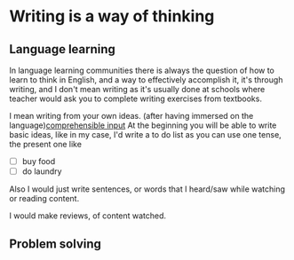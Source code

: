 # Writing is a way of thinking

## Language learning

In language learning communities there is always the question of how to learn to think in English, and a way to effectively accomplish it, it's through writing, and I don't mean writing as it's usually done at schools where teacher would ask you to complete writing exercises from textbooks.

I mean writing from your own ideas. (after having immersed on the language)[comprehensible input]() At the beginning you will be  able to write basic ideas, like in my case, I'd write a to do list as you can use one tense, the present one like

- [ ] buy food
- [ ] do laundry 

Also I would just write sentences, or words that I heard/saw while watching or reading content.

I would make reviews, of content watched.



## Problem solving

